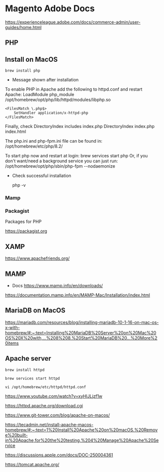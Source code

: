 # Magento Adobe Docs

<https://experienceleague.adobe.com/docs/commerce-admin/user-guides/home.html>

## PHP

## Install on MacOS

    brew install php 

- Message shown after installation

To enable PHP in Apache add the following to httpd.conf and restart Apache:
    LoadModule php_module /opt/homebrew/opt/php/lib/httpd/modules/libphp.so

    <FilesMatch \.php$>
        SetHandler application/x-httpd-php
    </FilesMatch>

Finally, check DirectoryIndex includes index.php
    DirectoryIndex index.php index.html

The php.ini and php-fpm.ini file can be found in:
    /opt/homebrew/etc/php/8.2/

To start php now and restart at login:
  brew services start php
Or, if you don't want/need a background service you can just run:
  /opt/homebrew/opt/php/sbin/php-fpm --nodaemonize

- Check successful installation

    php -v

### Mamp

### Packagist

Packages for PHP

<https://packagist.org>

## XAMP

<https://www.apachefriends.org/>

## MAMP

- Docs
<https://www.mamp.info/en/downloads/>

<https://documentation.mamp.info/en/MAMP-Mac/Installation/index.html>

## MariaDB on MacOS

<https://mariadb.com/resources/blog/installing-mariadb-10-1-16-on-mac-os-x-with-homebrew/#:~:text=Installing%20MariaDB%20Server%20on%20Mac%20OS%20X%20with,...%208%208.%20Start%20MariaDB%20...%20More%20items>

## Apache server

    brew install httpd

    brew services start httpd
    
    vi /opt/homebrew/etc/httpd/httpd.conf

<https://www.youtube.com/watch?v=xyHlJLjzf1w>

<https://httpd.apache.org/download.cgi>

<https://www.git-tower.com/blog/apache-on-macos/>

<https://tecadmin.net/install-apache-macos-homebrew/#:~:text=1%20Install%20Apache%20on%20macOS.%20Remove%20built-in%20Apache,for%20the%20testing.%204%20Manage%20Apache%20Service>

<https://discussions.apple.com/docs/DOC-250004361>

<https://tomcat.apache.org/>
